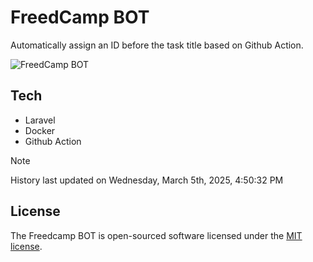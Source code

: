 # FreedCamp BOT

Automatically assign an ID before the task title based on Github Action.

![FreedCamp BOT](https://repository-images.githubusercontent.com/737932867/7d34798b-2680-471c-b089-a78a718d3d6a)

## Tech

- Laravel
- Docker
- Github Action

> [!NOTE]  
> History last updated on Wednesday, March 5th, 2025, 4:50:32 PM

## License

The Freedcamp BOT is open-sourced software licensed under the [MIT license](https://opensource.org/licenses/MIT).
